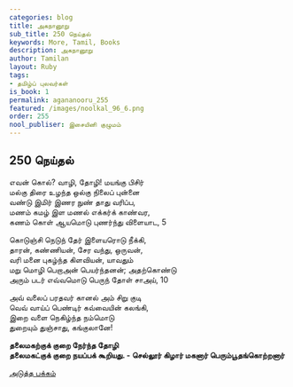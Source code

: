 ```yaml
---
categories: blog
title: அகநானூறு
sub_title: 250 நெய்தல்
keywords: More, Tamil, Books
description: அகநானூறு
author: Tamilan
layout: Ruby
tags:
- தமிழ்ப் புலவர்கள்
is_book: 1
permalink: agananooru_255
featured: /images/noolkal_96_6.png
order: 255
nool_publiser: இசையினி குழுமம்
---
```



## 250 நெய்தல்

எவன் கொல்? வாழி, தோழி! மயங்கு பிசிர்  
மல்கு திரை உழந்த ஒல்கு நிலைப் புன்னை  
வண்டு இமிர் இணர நுண் தாது வரிப்ப,  
மணம் கமழ் இள மணல் எக்கர்க் காண்வர,  
கணம் கொள் ஆயமொடு புணர்ந்து விளையாட, 5

கொடுஞ்சி நெடுந் தேர் இளையரொடு நீக்கி,  
தாரன், கண்ணியன், சேர வந்து, ஒருவன்,  
வரி மனை புகழ்ந்த கிளவியன், யாவதும்  
மறு மொழி பெறாஅன் பெயர்ந்தனன்; அதற்கொண்டு  
அரும் படர் எவ்வமொடு பெருந் தோள் சாஅய், 10

அவ் வலைப் பரதவர் கானல் அம் சிறு குடி  
வெவ் வாய்ப் பெண்டிர் கவ்வையின் கலங்கி,  
இறை வளை நெகிழ்ந்த நம்மொடு  
துறையும் துஞ்சாது, கங்குலானே!

**தலைமகற்குக் குறை நேர்ந்த தோழி  
தலைமகட்குக் குறை நயப்பக் கூறியது. - செல்லூர் கிழார் மகனார் பெரும்பூதங்கொற்றனார்**

[அடுத்த பக்கம்](agananooru_256)